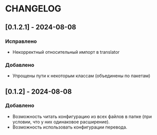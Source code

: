 # CHANGELOG

## [0.1.2.1] - 2024-08-08

### Исправлено

- Некорректный относительный импорт в translator

### Добавлено

- Упрощены пути к некоторым классам (объединены по пакетам)

## [0.1.2] - 2024-08-08

### Добавлено

- Возможность читать конфигурацию из всех файлов в папке (при условии, что у них одинаковое расширение).
- Возможность использовать конфигурации перевода.